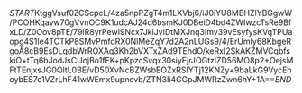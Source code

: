 $START$KtggVsuf0ZCScpcL/4za5npPZgT4m1LXVbj6/iJ0iYU8MBHZlYBGgwW/PCOHKqavw70gVvnOC9K1udcAJ24d6bsmKJ0DBeiD4bd4ZWIwzcTsRe9BfxLD/Z0Oov8pTE/79iR8yrPewI9Ncx7JklJvIDtMXJnq3Imv39vEsyfysKVqTPUaopg4S1Ie4TCTkP8SMvPmfdRX0NlMeZqY7d2A2nLUGs9/4/ErUmIy68KbgeRgoA8cB9EsDLqdbWrROXAq3Kh2bVXTxZAd9TEhdO/keRxI2SkAKZMVCqbfskiO+tTq6bJodJsCUojBo1fEK+pKpzcSvqx30siyEjrJOGtzlZD56MO8p2+OejsMFtTEnjxsJG0QltL0BE/vD50XvNcBZWsbEOZxRSIYTj12KNZy+9baLkG9VycEhoybES7c1VZrLhF41wWEmx9upnevb/ZTN3Ii4GGpJMWRzZwn6hY+1A==$END$
